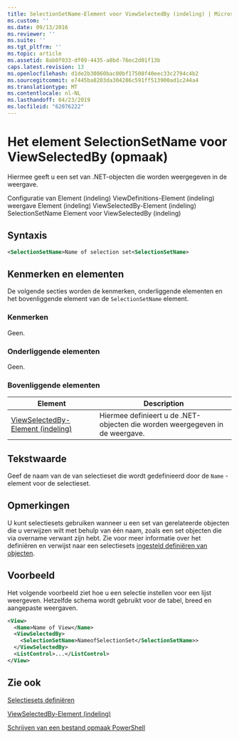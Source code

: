 ```yaml
---
title: SelectionSetName-Element voor ViewSelectedBy (indeling) | Microsoft Docs
ms.custom: ''
ms.date: 09/13/2016
ms.reviewer: ''
ms.suite: ''
ms.tgt_pltfrm: ''
ms.topic: article
ms.assetid: 8ab0f033-df09-4435-a8bd-76ec2d01f13b
caps.latest.revision: 13
ms.openlocfilehash: d1de2b30860bac80bf17508f40eec33c2794c4b2
ms.sourcegitcommit: e7445ba8203da304286c591ff513900ad1c244a4
ms.translationtype: MT
ms.contentlocale: nl-NL
ms.lasthandoff: 04/23/2019
ms.locfileid: "62076222"
---
```

# <a name="selectionsetname-element-for-viewselectedby-format"></a>Het element SelectionSetName voor ViewSelectedBy (opmaak)

Hiermee geeft u een set van .NET-objecten die worden weergegeven in de weergave.

Configuratie van Element (indeling) ViewDefinitions-Element (indeling) weergave Element (indeling) ViewSelectedBy-Element (indeling) SelectionSetName Element voor ViewSelectedBy (indeling)

## <a name="syntax"></a>Syntaxis

```xml
<SelectionSetName>Name of selection set<SelectionSetName>
```

## <a name="attributes-and-elements"></a>Kenmerken en elementen

De volgende secties worden de kenmerken, onderliggende elementen en het bovenliggende element van de `SelectionSetName` element.

### <a name="attributes"></a>Kenmerken

Geen.

### <a name="child-elements"></a>Onderliggende elementen

Geen.

### <a name="parent-elements"></a>Bovenliggende elementen

|Element|Description|
|-------------|-----------------|
|[ViewSelectedBy-Element (indeling)](./viewselectedby-element-format.md)|Hiermee definieert u de .NET-objecten die worden weergegeven in de weergave.|

## <a name="text-value"></a>Tekstwaarde

Geef de naam van de van selectieset die wordt gedefinieerd door de `Name` -element voor de selectieset.

## <a name="remarks"></a>Opmerkingen

U kunt selectiesets gebruiken wanneer u een set van gerelateerde objecten die u verwijzen wilt met behulp van één naam, zoals een set objecten die via overname verwant zijn hebt. Zie voor meer informatie over het definiëren en verwijst naar een selectiesets [ingesteld definiëren van objecten](./defining-selection-sets.md).

## <a name="example"></a>Voorbeeld

Het volgende voorbeeld ziet hoe u een selectie instellen voor een lijst weergeven. Hetzelfde schema wordt gebruikt voor de tabel, breed en aangepaste weergaven.

```xml
<View>
  <Name>Name of View</Name>
  <ViewSelectedBy>
    <SelectionSetName>NameofSelectionSet</SelectionSetName>>
  </ViewSelectedBy>
  <ListControl>...</ListControl>
</View>
```

## <a name="see-also"></a>Zie ook

[Selectiesets definiëren](./defining-selection-sets.md)

[ViewSelectedBy-Element (indeling)](./viewselectedby-element-format.md)

[Schrijven van een bestand opmaak PowerShell](./writing-a-powershell-formatting-file.md)
